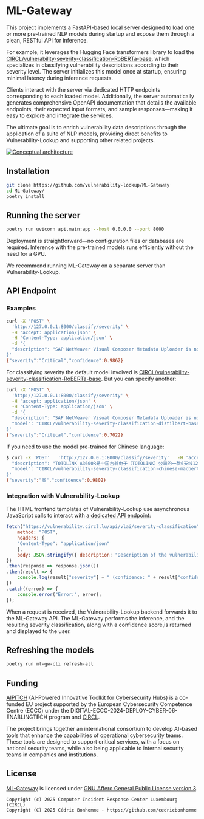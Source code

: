 # ML-Gateway

This project implements a FastAPI-based local server designed to load one or
more pre-trained NLP models during startup and expose them through a clean,
RESTful API for inference.

For example, it leverages the Hugging Face transformers library to load the
[CIRCL/vulnerability-severity-classification-RoBERTa-base](https://huggingface.co/CIRCL/vulnerability-severity-classification-roberta-base),
which specializes in classifying vulnerability descriptions according to their severity level.
The server initializes this model once at startup, ensuring minimal latency during inference requests.

Clients interact with the server via dedicated HTTP endpoints corresponding to each loaded model.
Additionally, the server automatically generates comprehensive OpenAPI documentation that details
the available endpoints, their expected input formats, and sample responses—making it easy to
explore and integrate the services.

The ultimate goal is to enrich vulnerability data descriptions through the application of a suite
of NLP models, providing direct benefits to Vulnerability-Lookup and supporting other related projects.

[![Conceptual architecture](docs/ml-gateway.png)](docs/ml-gateway.png)

## Installation

```bash
git clone https://github.com/vulnerability-lookup/ML-Gateway
cd ML-Gateway/
poetry install
```


## Running the server

```bash
poetry run uvicorn api.main:app --host 0.0.0.0 --port 8000
```

Deployment is straightforward—no configuration files or databases are required.
Inference with the pre-trained models runs efficiently without the need for a GPU.

We recommend running ML-Gateway on a separate server than Vulnerability-Lookup.


## API Endpoint

### Examples

```bash
curl -X 'POST' \
  'http://127.0.0.1:8000/classify/severity' \
  -H 'accept: application/json' \
  -H 'Content-Type: application/json' \
  -d '{
  "description": "SAP NetWeaver Visual Composer Metadata Uploader is not protected with a proper authorization, allowing unauthenticated agent to upload potentially malicious executable binaries that could severely harm the host system. This could significantly affect the confidentiality, integrity, and availability of the targeted system."
}'
{"severity":"Critical","confidence":0.9862}
```

For classifying severity the default model involved is
[CIRCL/vulnerability-severity-classification-RoBERTa-base](https://huggingface.co/CIRCL/vulnerability-severity-classification-roberta-base). But you can specify another:

```bash
curl -X 'POST' \
  'http://127.0.0.1:8000/classify/severity' \
  -H 'accept: application/json' \
  -H 'Content-Type: application/json' \
  -d '{
  "description": "SAP NetWeaver Visual Composer Metadata Uploader is not protected with a proper authorization, allowing unauthenticated agent to upload potentially malicious executable binaries that could severely harm the host system. This could significantly affect the confidentiality, integrity, and availability of the targeted system.",
  "model": "CIRCL/vulnerability-severity-classification-distilbert-base-uncased"
}'
{"severity":"Critical","confidence":0.7022}
```

If you need to use the model pre-trained for Chinese language:

```bash
$ curl -X 'POST'   'http://127.0.0.1:8000/classify/severity'   -H 'accept: application/json'   -H 'Content-Type: application/json'   -d '{
  "description": "TOTOLINK A3600R是中国吉翁电子（TOTOLINK）公司的一款6天线1200M无线路由器。TOTOLINK A3600R存在缓冲区溢出漏洞，该漏洞源于/cgi-bin/cstecgi.cgi文件的UploadCustomModule函数中的File参数未能正确验证输入数据的长度大小，攻击者可利用该漏洞在系统上执行任意代码或者导致拒绝服务。",
  "model": "CIRCL/vulnerability-severity-classification-chinese-macbert-base"
}'
{"severity":"高","confidence":0.9802}
```


### Integration with Vulnerability-Lookup

The HTML frontend templates of Vulnerability-Lookup use asynchronous JavaScript
calls to interact with
[a dedicated API endpoint](https://www.vulnerability-lookup.org/documentation/api-v1.html#post--vlai-severity-classification):


```javascript
fetch("https://vulnerability.circl.lu/api/vlai/severity-classification", {
    method: "POST",
    headers: {
    "Content-Type": "application/json"
    },
    body: JSON.stringify({ description: "Description of the vulnerability…" })
})
.then(response => response.json())
.then(result => {
    console.log(result["severity"] + " (confidence: " + result["confidence"] + ")");
})
.catch((error) => {
    console.error("Error:", error);
});
```

When a request is received, the Vulnerability-Lookup backend forwards it to the ML-Gateway API.
The ML-Gateway performs the inference, and the resulting severity classification,
along with a confidence score,is returned and displayed to the user.


## Refreshing the models

```bash
poetry run ml-gw-cli refresh-all
```


## Funding

[AIPITCH](https://www.linkedin.com/company/aipitch)
(AI-Powered Innovative Toolkit for Cybersecurity Hubs) is a co-funded EU project
supported by the European Cybersecurity Competence Centre (ECCC) under the
DIGITAL-ECCC-2024-DEPLOY-CYBER-06-ENABLINGTECH program and
[CIRCL](https://www.circl.lu).

The project brings together an international consortium to develop AI-based tools
that enhance the capabilities of operational cybersecurity teams.
These tools are designed to support critical services, with a focus on national
security teams, while also being applicable to internal security teams in
companies and institutions.


## License

[ML-Gateway](https://github.com/vulnerability-lookup/ML-Gateway) is licensed under
[GNU Affero General Public License version 3](https://www.gnu.org/licenses/agpl-3.0.html).

~~~
Copyright (c) 2025 Computer Incident Response Center Luxembourg (CIRCL)
Copyright (C) 2025 Cédric Bonhomme - https://github.com/cedricbonhomme
~~~

